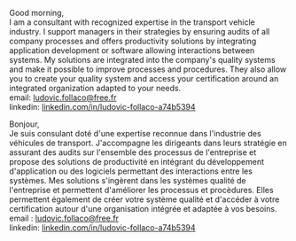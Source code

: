Good morning,
</br>I am a consultant with recognized expertise in the transport vehicle industry.
I support managers in their strategies by ensuring audits of all company processes and
offers productivity solutions by integrating application development or software allowing
interactions between systems. My solutions are integrated into the company's quality systems and make it possible to improve
processes and procedures. They also allow you to create your quality system and access your certification
around an integrated organization adapted to your needs.
</br>email: ludovic.follaco@free.fr
</br>linkedin: <a href="linkedin.com/in/ludovic-follaco-a74b5394">linkedin.com/in/ludovic-follaco-a74b5394</a>

Bonjour,
</br>Je suis consulant doté d'une expertise reconnue dans l'industrie des véhicules de transport.
J'accompagne les dirigeants dans leurs stratégie en assurant des audits sur l'ensemble des processus de l'entreprise et
propose des solutions de productivité en intégrant du développement d'application ou des logiciels permettant des
interactions entre les systèmes. Mes solutions s'ingèrent dans les systèmes qualité de l'entreprise et permettent d'améliorer
les processus et procèdures. Elles permettent également de créer votre système qualité et d'accéder à votre certification
autour d'une organisation intégrée et adaptée à vos besoins.
</br>email : ludovic.follaco@free.fr
</br>linkedin: <a href="linkedin.com/in/ludovic-follaco-a74b5394">linkedin.com/in/ludovic-follaco-a74b5394</a>

